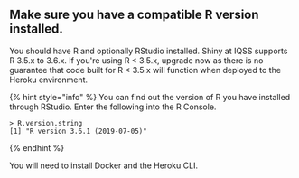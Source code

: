 ## Make sure you have a compatible R version installed.
You should have R and optionally RStudio installed. Shiny at IQSS
supports R 3.5.x to 3.6.x. If you're using R < 3.5.x, upgrade now
as there is no guarantee that code built for R < 3.5.x will function
when deployed to the Heroku environment.

{% hint style="info" %}
You can find out the version of R you have installed through RStudio.
Enter the following into the R Console.
```
> R.version.string
[1] "R version 3.6.1 (2019-07-05)"
```
{% endhint %}

You will need to install Docker and the Heroku CLI.